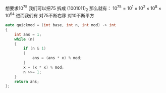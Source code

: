 想要求${10}^{75}$ 我们可以把${75}$ 拆成 $(1001011)_2$ 
那么就有： ${10}^{75} = {10}^{1} \times {10}^{2} \times {10}^{8} \times {10}^{64}$ 
进而我们有 对75不断右移 对10不断平方
```cpp
auto quickmod = (int base, int n, int mod) -> int
{
	int ans = 1;
	while (n)
	{
		if (n & 1)
		{
			ans = (ans * x) % mod;
		}
		x = (x * x) % mod;
		n >>= 1;
	}
	return ans;
};
```
